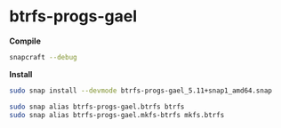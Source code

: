# btrfs-progs-gael

**Compile**

```bash
snapcraft --debug
```

**Install**

```bash
sudo snap install --devmode btrfs-progs-gael_5.11+snap1_amd64.snap

sudo snap alias btrfs-progs-gael.btrfs btrfs
sudo snap alias btrfs-progs-gael.mkfs-btrfs mkfs.btrfs
```
